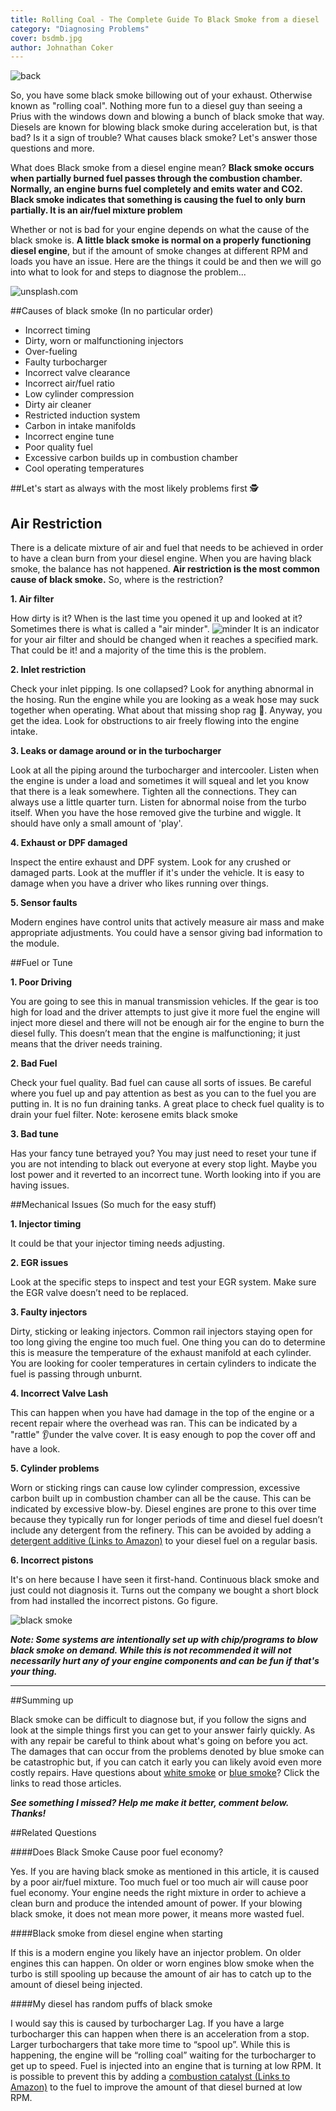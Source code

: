 ```yaml
---
title: Rolling Coal - The Complete Guide To Black Smoke from a diesel
category: "Diagnosing Problems"
cover: bsdmb.jpg
author: Johnathan Coker
---
```


![back](back.jpg)

So, you have some black smoke billowing out of your exhaust. Otherwise known as "rolling coal". Nothing more fun to a diesel guy than seeing a Prius with the windows down and blowing a bunch of black smoke that way. Diesels are known for blowing black smoke during acceleration but, is that bad? Is it a sign of trouble? What causes black smoke? Let's answer those questions and more.    

What does Black smoke from a diesel engine mean? **Black smoke occurs when partially burned fuel passes through the combustion chamber. Normally, an engine burns fuel completely and emits water and CO2. Black smoke indicates that something is causing the fuel to only burn partially. It is an air/fuel mixture problem** 

Whether or not is bad for your engine depends on what the cause of the black smoke is. **A little black smoke is normal on a properly functioning diesel engine**, but if the amount of smoke changes at different RPM and loads you have an issue. Here are the things it could be and then we will go into what to look for and steps to diagnose the problem... 

![unsplash.com](./dontmean.jpg)

##Causes of black smoke (In no particular order)
* Incorrect timing
* Dirty, worn or malfunctioning injectors
* Over-fueling
* Faulty turbocharger 
* Incorrect valve clearance
* Incorrect air/fuel ratio
* Low cylinder compression 
* Dirty air cleaner
* Restricted induction system
* Carbon in intake manifolds
* Incorrect engine tune
* Poor quality fuel
* Excessive carbon builds up in combustion chamber
* Cool operating temperatures

##Let's start as always with the most likely problems first 🕵️‍

## Air Restriction 

There is a delicate mixture of air and fuel that needs to be achieved in order to have a clean burn from your diesel engine. When you are having black smoke, the balance has not happened. **Air restriction is the most common cause of black smoke.** So, where is the restriction? 

**1. Air filter**

How dirty is it? When is the last time you opened it up and looked at it? Sometimes there is what is called a "air minder". 
![minder](mider.png)
It is an indicator for your air filter and should be changed when it reaches a specified mark. That could be it! and a majority of the time this is the problem. 

**2. Inlet restriction**

Check your inlet pipping. Is one collapsed? Look for anything abnormal in the hosing. Run the engine while you are looking as a weak hose may suck together when operating. What about that missing shop rag 🧐. Anyway, you get the idea. Look for obstructions to air freely flowing into the engine intake.  


**3. Leaks or damage around or in the turbocharger**

Look at all the piping around the turbocharger and intercooler. Listen when the engine is under a load and sometimes it will squeal and let you know that there is a leak somewhere. Tighten all the connections. They can always use a little quarter turn. Listen for abnormal noise from the turbo itself. When you have the hose removed give the turbine and wiggle. It should have only a small amount of 'play'.  

**4. Exhaust or DPF damaged**

Inspect the entire exhaust and DPF system. Look for any crushed or damaged parts. Look at the muffler if it's under the vehicle. It is easy to damage when you have a driver who likes running over things.

**5. Sensor faults**

Modern engines have control units that actively measure air mass and make appropriate adjustments. You could have a sensor giving bad information to the module. 


##Fuel or Tune

**1. Poor Driving**

You are going to see this in manual transmission vehicles. If the gear is too high for load and the driver attempts to just give it more fuel the engine will inject more diesel and there will not be enough air for the engine to burn the diesel fully. This doesn’t mean that the engine is malfunctioning; it just means that the driver needs training.

**2. Bad Fuel**

Check your fuel quality. Bad fuel can cause all sorts of issues. Be careful where you fuel up and pay attention as best as you can to the fuel you are putting in. It is no fun draining tanks. A great place to check fuel quality is to drain your fuel filter. Note: kerosene emits black smoke

**3. Bad tune**

Has your fancy tune betrayed you? You may just need to reset your tune if you are not intending to black out everyone at every stop light. Maybe you lost power and it reverted to an incorrect tune. Worth looking into if you are having issues. 


##Mechanical Issues (So much for the easy stuff)


**1. Injector timing**

It could be that your injector timing needs adjusting. 

**2. EGR issues**

Look at the specific steps to inspect and test your EGR system. Make sure the EGR valve doesn’t need to be replaced.

**3. Faulty injectors**

Dirty, sticking or leaking injectors. Common rail injectors staying open for too long giving the engine too much fuel. One thing you can do to determine this is measure the temperature of the exhaust manifold at each cylinder. You are looking for cooler temperatures in certain cylinders to indicate the fuel is passing through unburnt. 

**4. Incorrect Valve Lash**

This can happen when you have had damage in the top of the engine or a recent repair where the overhead was ran. This can be indicated by a "rattle" 👂under the valve cover. It is easy enough to pop the cover off and have a look. 

**5. Cylinder problems**

Worn or sticking rings can cause low cylinder compression, excessive carbon built up in combustion chamber can all be the cause. This can be indicated by excessive blow-by. 
Diesel engines are prone to this over time because they typically run for longer periods of time and diesel fuel doesn’t include any detergent from the refinery. This can be avoided by adding a [detergent additive (Links to Amazon)](https://www.amazon.com/gp/product/B077VVDPZ4/ref=as_li_tl?ie=UTF8&camp=1789&creative=9325&creativeASIN=B077VVDPZ4&linkCode=as2&tag=learndiesels-20&linkId=a9537320aad552ead114ef3acf4f015e) to your diesel fuel on a regular basis. 

**6. Incorrect pistons**

It's on here because I have seen it first-hand. Continuous black smoke and just could not diagnosis it. Turns out the company we bought a short block from had installed the incorrect pistons. Go figure.  


![black smoke](rolling.jpg)

***Note: Some systems are intentionally set up with chip/programs to blow black smoke on demand. While this is not recommended it will not necessarily hurt any of your engine components and can be fun if that's your thing.***


****
##Summing up

Black smoke can be difficult to diagnose but, if you follow the signs and look at the simple things first you can get to your answer fairly quickly. As with any repair be careful to think about what's going on before you act. The damages that can occur from the problems denoted by blue smoke can be catastrophic but, if you can catch it early you can likely avoid even more costly repairs. Have questions about [white smoke](../the-causes-of-white-smoke-from-a-diesel-and-what-to-look-for) or [blue smoke](../the-causes-of-blue-smoke-from-a-diesel-and-what-to-look-for)? Click the links to read those articles.  

***See something I missed? Help me make it better, comment below. Thanks!***

##Related Questions

####Does Black Smoke Cause poor fuel economy?

Yes. If you are having black smoke as mentioned in this article, it is caused by a poor air/fuel mixture. Too much fuel or too much air will cause poor fuel economy. Your engine needs the right mixture in order to achieve a clean burn and produce the intended amount of power. If your blowing black smoke, it does not mean more power, it means more wasted fuel.

####Black smoke from diesel engine when starting

If this is a modern engine you likely have an injector problem. On older engines this can happen. On older or worn engines blow smoke when the turbo is still spooling up because the amount of air has to catch up to the amount of diesel being injected. 

####My diesel has random puffs of black smoke

I would say this is caused by turbocharger Lag. If you have a large turbocharger this can happen when there is an acceleration from a stop. Larger turbochargers that take more time to “spool up”.  While this is happening, the engine will be “rolling coal” waiting for the turbocharger to get up to speed. Fuel is injected into an engine that is turning at low RPM. It is possible to prevent this by adding a [combustion catalyst (Links to Amazon)](https://www.amazon.com/gp/product/B000LNEGEM/ref=as_li_tl?ie=UTF8&camp=1789&creative=9325&creativeASIN=B000LNEGEM&linkCode=as2&tag=learndiesels-20&linkId=a717dca02d6ffc2d462916bb511ea323) to the fuel to improve the amount of that diesel burned at low RPM.